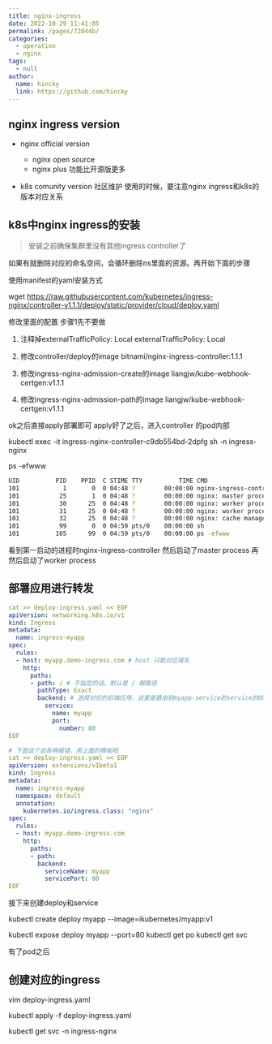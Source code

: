 ```yaml
---
title: nginx-ingress
date: 2022-10-29 11:41:05
permalink: /pages/72044b/
categories: 
  - operation
  - nginx
tags: 
  - null
author: 
  name: hincky
  link: https://github.com/hincky
---
```

## nginx ingress version

- nginx official version
    - nginx open source 
    - nginx plus 功能比开源版更多

- k8s comunity version
社区维护
使用的时候，要注意nginx ingress和k8s的版本对应关系

 

## k8s中nginx ingress的安装

> 安装之前确保集群里没有其他ingress controller了

如果有就删除对应的命名空间，会循环删除ns里面的资源。再开始下面的步骤

使用manifest的yaml安装方式

wget https://raw.githubusercontent.com/kubernetes/ingress-nginx/controller-v1.1.1/deploy/static/provider/cloud/deploy.yaml

修改里面的配置   步骤1先不要做
1. 注释掉externalTrafficPolicy: Local
externalTrafficPolicy: Local

2. 修改controller/deploy的image
bitnami/nginx-ingress-controller:1.1.1

3. 修改ingress-nginx-admission-create的image
liangjw/kube-webhook-certgen:v1.1.1

4. 修改ingress-nginx-admission-path的image
liangjw/kube-webhook-certgen:v1.1.1


ok之后直接apply部署即可
apply好了之后，进入controller 的pod内部

kubectl exec -it ingress-nginx-controller-c9db554bd-2dpfg sh -n ingress-nginx


ps -efwww
```bash
UID          PID    PPID  C STIME TTY          TIME CMD
101            1       0  0 04:48 ?        00:00:00 nginx-ingress-controller /nginx-ingress-controller --publish-service=ingress-nginx/ingress-nginx-controller --election-id=ingress-controller-leader --controller-class=k8s.io/ingress-nginx --configmap=ingress-nginx/ingress-nginx-controller --validating-webhook=:8443 --validating-webhook-certificate=/usr/local/certificates/cert --validating-webhook-key=/usr/local/certificates/key
101           25       1  0 04:48 ?        00:00:00 nginx: master process /usr/local/nginx/sbin/nginx -c /etc/nginx/nginx.conf
101           30      25  0 04:48 ?        00:00:00 nginx: worker process
101           31      25  0 04:48 ?        00:00:00 nginx: worker process
101           32      25  0 04:48 ?        00:00:00 nginx: cache manager process
101           99       0  0 04:59 pts/0    00:00:00 sh
101          105      99  0 04:59 pts/0    00:00:00 ps -efwww
```

看到第一启动的进程时nginx-ingress-controller
然后启动了master process
再然后启动了worker process


## 部署应用进行转发

```yml
cat >> deploy-ingress.yaml << EOF
apiVersion: networking.k8s.io/v1
kind: Ingress
metadata:
  name: ingress-myapp
spec:
  rules:
  - host: myapp.demo-ingress.com # host 只能对应域名
    http:
      paths:
      - path: / # 不指定的话。默认是 / 根路径
        pathType: Exact
        backend: # 选择对应的后端应用，这里是路由到myapp-service的service的80上面
          service:
            name: myapp
            port:
              number: 80
EOF

# 下面这个会各种报错，用上面的模板吧
cat >> deploy-ingress.yaml << EOF
apiVersion: extensions/v1beta1
kind: Ingress
metadata:
  name: ingress-myapp
  namespace: default
  annotation:
    kubernetes.io/ingress.class: "nginx"
spec:
  rules:
  - host: myapp.demo-ingress.com
    http:
      paths:
      - path:
        backend:
          serviceName: myapp
          servicePort: 80
EOF
```

接下来创建deploy和service

kubectl create deploy myapp --image=ikubernetes/myapp:v1

kubectl expose deploy myapp --port=80
kubectl get po 
kubectl get svc 


有了pod之后

## 创建对应的ingress

vim deploy-ingress.yaml

kubectl apply -f deploy-ingress.yaml

kubectl get svc -n ingress-nginx 




